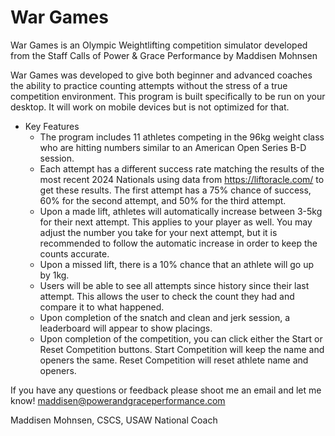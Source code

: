 # War Games

War Games is an Olympic Weightlifting competition simulator developed from the Staff Calls of Power & Grace Performance by Maddisen Mohnsen

War Games was developed to give both beginner and advanced coaches the ability to practice counting attempts without the stress of a true competition environment. This program is built specifically to be run on your desktop. It will work on mobile devices but is not optimized for that.

- Key Features 
	- The program includes 11 athletes competing in the 96kg weight class who are hitting numbers similar to an American Open Series B-D session. 
	- Each attempt has a different success rate matching the results of the most recent 2024 Nationals using data from https://liftoracle.com/ to get these results. The first attempt has a 75% chance of success, 60% for the second attempt, and 50% for the third attempt.
	- Upon a made lift, athletes will automatically increase between 3-5kg for their next attempt. This applies to your player as well. You may adjust the number you take for your next attempt, but it is recommended to follow the automatic increase in order to keep the counts accurate. 
	- Upon a missed lift, there is a 10% chance that an athlete will go up by 1kg.
	- Users will be able to see all attempts since history since their last attempt. This allows the user to check the count they had and compare it to what happened. 
	- Upon completion of the snatch and clean and jerk session, a leaderboard will appear to show placings.
	- Upon completion of the competition, you can click either the Start or Reset Competition buttons. Start Competition will keep the name and openers the same. Reset Competition will reset athlete name and openers.

If you have any questions or feedback please shoot me an email and let me know! maddisen@powerandgraceperformance.com

Maddisen Mohnsen, CSCS, USAW National Coach

